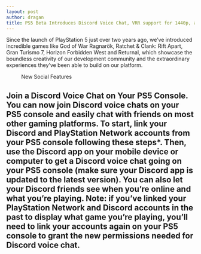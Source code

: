 ```yaml
---
layout: post
author: dragan
title: PS5 Beta Introduces Discord Voice Chat, VRR support for 1440p, and more
---
```


Since the launch of PlayStation 5 just over two years ago, we’ve introduced incredible games like God of War Ragnarök, Ratchet & Clank: Rift Apart, Gran Turismo 7, Horizon Forbidden West and Returnal, which showcase the boundless creativity of our development community and the extraordinary experiences they’ve been able to build on our platform.

   <div class="mt-8 overflow-y-auto">
      <figure><img
          src="https://media.wired.com/photos/629133e5e9a46d033b3380c7/16:9/w_2399,h_1349,c_limit/Finding-a-PlayStation-5-Is-About-to-Get-Easier-Gear-shutterstock_1855958302.jpg"
          alt="">
        <figcaption class="text-xl mt-8 font-bold">New Social Features </figcaption>
      </figure>
      <h2 class="mt-2 overflow-y-auto">Join a Discord Voice Chat on Your PS5 Console. You can now join
        Discord voice chats on your PS5 console and easily chat with friends on
        most other gaming platforms. To start, link your Discord and PlayStation
        Network accounts from your PS5 console following these steps*. Then, use
        the Discord app on your mobile device or computer to get a Discord voice
        chat going on your PS5 console (make sure your Discord app is updated to
        the latest version). You can also let your Discord friends see when
        you’re online and what you’re playing.
        Note: if you’ve linked your PlayStation Network and Discord accounts in
        the past to display what game you’re playing, you’ll need to link your
        accounts again on your PS5 console to grant the new permissions needed
        for Discord voice chat.</h2>
    </div>

   
